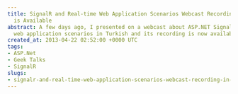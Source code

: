 ```yaml
---
title: SignalR and Real-time Web Application Scenarios Webcast Recording (In Turkish)
  is Available
abstract: A few days ago, I presented on a webcast about ASP.NET SignalR and real-time
  web application scenarios in Turkish and its recording is now available.
created_at: 2013-04-22 02:52:00 +0000 UTC
tags:
- ASP.Net
- Geek Talks
- SignalR
slugs:
- signalr-and-real-time-web-application-scenarios-webcast-recording-in-turkish-is-available
---
```

